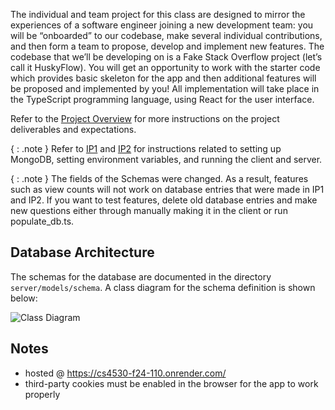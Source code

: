 The individual and team project for this class are designed to mirror the experiences of a software
engineer joining a new development team: you will be “onboarded” to our codebase, make several
individual contributions, and then form a team to propose, develop and implement new features. The
codebase that we’ll be developing on is a Fake Stack Overflow project (let’s call it HuskyFlow). You
will get an opportunity to work with the starter code which provides basic skeleton for the app and
then additional features will be proposed and implemented by you! All implementation will take place
in the TypeScript programming language, using React for the user interface.

Refer to the
[Project Overview](https://neu-se.github.io/CS4530-Fall-2024/assignments/project-overview) for more
instructions on the project deliverables and expectations.

{ : .note } Refer to [IP1](https://neu-se.github.io/CS4530-Fall-2024/assignments/ip1) and
[IP2](https://neu-se.github.io/CS4530-Fall-2024/assignments/ip2) for instructions related to setting
up MongoDB, setting environment variables, and running the client and server.

{ : .note } The fields of the Schemas were changed. As a result, features such as view counts will
not work on database entries that were made in IP1 and IP2. If you want to test features, delete old
database entries and make new questions either through manually making it in the client or run
populate_db.ts.

## Database Architecture

The schemas for the database are documented in the directory `server/models/schema`. A class diagram
for the schema definition is shown below:

![Class Diagram](class-diagram.png)

## Notes

- hosted @ https://cs4530-f24-110.onrender.com/
- third-party cookies must be enabled in the browser for the app to work properly
